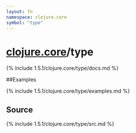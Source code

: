 ```yaml
---
layout: fn
namespace: clojure.core
symbol: "type"
---
```


# [clojure.core](../)/type

{% include 1.5.1/clojure.core/type/docs.md %}

##Examples

{% include 1.5.1/clojure.core/type/examples.md %}
## Source
{% include 1.5.1/clojure.core/type/src.md %}

